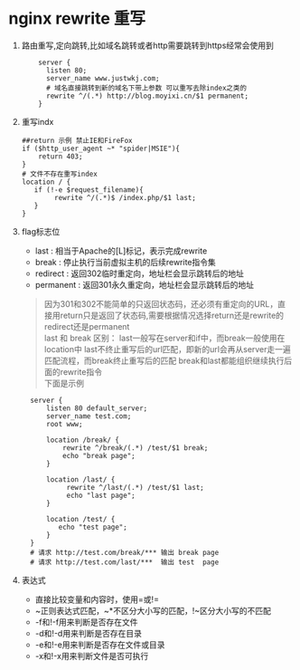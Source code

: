 # nginx rewrite 重写

1. 路由重写,定向跳转,比如域名跳转或者http需要跳转到https经常会使用到
    ```nginx
        server { 
          listen 80;
          server_name www.justwkj.com;
          # 域名直接跳转到新的域名下带上参数 可以重写去除index之类的
          rewrite ^/(.*) http://blog.moyixi.cn/$1 permanent;
        }
    ```
2. 重写indx
    ```nginx
    ##return 示例 禁止IE和FireFox 
    if ($http_user_agent ~* "spider|MSIE"){
        return 403;
    }
    # 文件不存在重写index
    location / {
       if (!-e $request_filename){
            rewrite ^/(.*)$ /index.php/$1 last;
       }
    }
    ``` 
3. flag标志位
    - last : 相当于Apache的[L]标记，表示完成rewrite  
    - break : 停止执行当前虚拟主机的后续rewrite指令集  
    - redirect : 返回302临时重定向，地址栏会显示跳转后的地址  
    - permanent : 返回301永久重定向，地址栏会显示跳转后的地址  
    > 因为301和302不能简单的只返回状态码，还必须有重定向的URL，直接用return只是返回了状态码,需要根据情况选择return还是rewrite的redirect还是permanent  
     last 和 break 区别：
     last一般写在server和if中，而break一般使用在location中
     last不终止重写后的url匹配，即新的url会再从server走一遍匹配流程，而break终止重写后的匹配
      break和last都能组织继续执行后面的rewrite指令  
      下面是示例
      
      ```nginx
        server {
            listen 80 default_server;
            server_name test.com;
            root www;
        
            location /break/ {
                rewrite ^/break/(.*) /test/$1 break;
                echo "break page";
            } 
        
            location /last/ {
                 rewrite ^/last/(.*) /test/$1 last;
                 echo "last page";
            }    
        
            location /test/ {
               echo "test page";
            }
        }
        # 请求 http://test.com/break/*** 输出 break page
        # 请求 http://test.com/last/***  输出 test  page
      ```
4. 表达式
    - 直接比较变量和内容时，使用=或!=
    - ~正则表达式匹配，~*不区分大小写的匹配，!~区分大小写的不匹配
    - -f和!-f用来判断是否存在文件
    - -d和!-d用来判断是否存在目录
    - -e和!-e用来判断是否存在文件或目录
    - -x和!-x用来判断文件是否可执行
